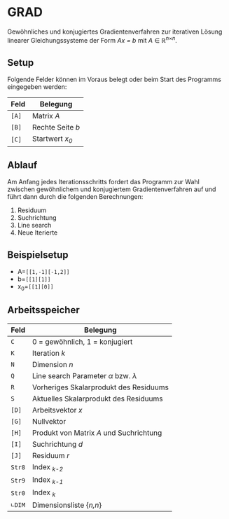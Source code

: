 # GRAD
Gewöhnliches und konjugiertes Gradientenverfahren zur iterativen Lösung linearer Gleichungssysteme der Form *Ax = b* mit *A* &in; &reals;<sup>*n*&times;*n*</sup>.


## Setup
Folgende Felder können im Voraus belegt oder beim Start des Programms eingegeben werden:

Feld  | Belegung
----- | --------
`[A]` | Matrix *A*
`[B]` | Rechte Seite *b*
`[C]` | Startwert *x<sub>0</sub>*


## Ablauf
Am Anfang jedes Iterationsschritts fordert das Programm zur Wahl zwischen gewöhnlichem und konjugiertem Gradientenverfahren auf und führt dann durch die folgenden Berechnungen:
1. Residuum
1. Suchrichtung
1. Line search
1. Neue Iterierte


## Beispielsetup
- A=`[[1,-1][-1,2]]`
- b=`[[1][1]]`
- x<sub>0</sub>=`[[1][0]]`


## Arbeitsspeicher
Feld   | Belegung
------ | -------
`C`    | 0 = gewöhnlich, 1 = konjugiert
`K`    | Iteration *k*
`N`    | Dimension *n*
`Q`    | Line search Parameter *&alpha;* bzw. *&lambda;*
`R`    | Vorheriges Skalarprodukt des Residuums
`S`    | Aktuelles Skalarprodukt des Residuums
`[D]`  | Arbeitsvektor *x*
`[G]`  | Nullvektor
`[H]`  | Produkt von Matrix *A* und Suchrichtung
`[I]`  | Suchrichtung *d*
`[J]`  | Residuum *r*
`Str8` | Index *<sub>k-2</sub>*
`Str9` | Index *<sub>k-1</sub>*
`Str0` | Index *<sub>k</sub>*
`∟DIM` | Dimensionsliste {*n,n*}
